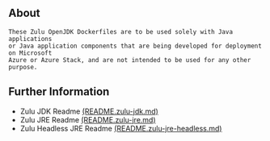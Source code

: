 ## About
	These Zulu OpenJDK Dockerfiles are to be used solely with Java applications
	or Java application components that are being developed for deployment on Microsoft
	Azure or Azure Stack, and are not intended to be used for any other purpose.

## Further Information
* Zulu JDK Readme [(README.zulu-jdk.md)][zulu-jdk]
* Zulu JRE Readme [(README.zulu-jre.md)][zulu-jre]
* Zulu Headless JRE Readme [(README.zulu-jre-headless.md)][zulu-jre-headless]

[zulu-jdk]:https://github.com/tkarbowski/mcr/tree/patch-1/teams/java/README.zulu-jdk.md
[zulu-jre]:https://github.com/tkarbowski/mcr/tree/patch-1/teams/java/README.zulu-jre.md
[zulu-jre-headless]:https://github.com/tkarbowski/mcr/tree/patch-1/teams/java/README.zulu-jre-headless.md

